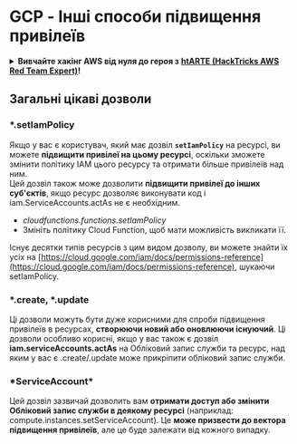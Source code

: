# GCP - Інші способи підвищення привілеїв

<details>

<summary><strong>Вивчайте хакінг AWS від нуля до героя з</strong> <a href="https://training.hacktricks.xyz/courses/arte"><strong>htARTE (HackTricks AWS Red Team Expert)</strong></a><strong>!</strong></summary>

Інші способи підтримки HackTricks:

* Якщо ви хочете побачити **рекламу вашої компанії на HackTricks** або **завантажити HackTricks у форматі PDF**, перевірте [**ПЛАНИ ПІДПИСКИ**](https://github.com/sponsors/carlospolop)!
* Отримайте [**офіційний PEASS & HackTricks мерч**](https://peass.creator-spring.com)
* Відкрийте для себе [**Сім'ю PEASS**](https://opensea.io/collection/the-peass-family), нашу колекцію ексклюзивних [**NFT**](https://opensea.io/collection/the-peass-family)
* **Приєднуйтесь до** 💬 [**групи Discord**](https://discord.gg/hRep4RUj7f) або [**групи telegram**](https://t.me/peass) або **слідкуйте** за мною на **Twitter** 🐦 [**@carlospolopm**](https://twitter.com/carlospolopm)**.**
* **Поділіться своїми хакерськими трюками, надсилайте PR до** [**HackTricks**](https://github.com/carlospolop/hacktricks) та [**HackTricks Cloud**](https://github.com/carlospolop/hacktricks-cloud) репозиторіїв.

</details>

## Загальні цікаві дозволи

### \*.setIamPolicy

Якщо у вас є користувач, який має дозвіл **`setIamPolicy`** на ресурсі, ви можете **підвищити привілеї на цьому ресурсі**, оскільки зможете змінити політику IAM цього ресурсу та отримати більше привілеїв над ним.\
Цей дозвіл також може дозволити **підвищити привілеї до інших суб'єктів**, якщо ресурс дозволяє виконувати код і iam.ServiceAccounts.actAs не є необхідним.

* _cloudfunctions.functions.setIamPolicy_
* Змініть політику Cloud Function, щоб мати можливість викликати її.

Існує десятки типів ресурсів з цим видом дозволу, ви можете знайти їх усіх на [https://cloud.google.com/iam/docs/permissions-reference](https://cloud.google.com/iam/docs/permissions-reference), шукаючи setIamPolicy.

### \*.create, \*.update

Ці дозволи можуть бути дуже корисними для спроби підвищення привілеїв в ресурсах, **створюючи новий або оновлюючи існуючий**. Ці дозволи особливо корисні, якщо у вас також є дозвіл **iam.serviceAccounts.actAs** на Обліковий запис служби та ресурс, над яким у вас є .create/.update може прикріпити обліковий запис служби.

### \*ServiceAccount\*

Цей дозвіл зазвичай дозволить вам **отримати доступ або змінити Обліковий запис служби в деякому ресурсі** (наприклад: compute.instances.setServiceAccount). Це **може призвести до вектора підвищення привілеїв**, але це буде залежати від кожного випадку.
